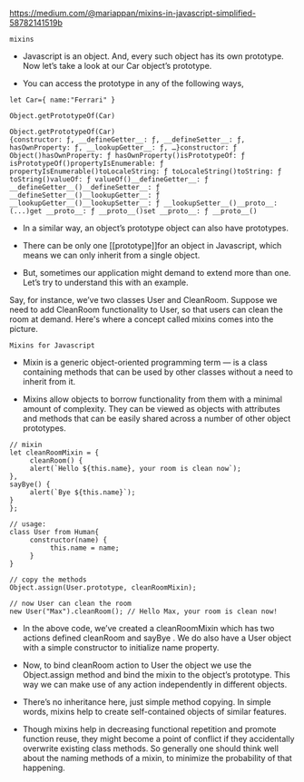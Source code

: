 https://medium.com/@mariappan/mixins-in-javascript-simplified-58782141519b

` mixins `

- Javascript is an object. And, every such object has its own prototype. Now let’s take a look at our Car object’s prototype.

- You can access the prototype in any of the following ways,
```
let Car={ name:"Ferrari" }

Object.getPrototypeOf(Car)

Object.getPrototypeOf(Car)
{constructor: ƒ, __defineGetter__: ƒ, __defineSetter__: ƒ, hasOwnProperty: ƒ, __lookupGetter__: ƒ, …}constructor: ƒ Object()hasOwnProperty: ƒ hasOwnProperty()isPrototypeOf: ƒ isPrototypeOf()propertyIsEnumerable: ƒ propertyIsEnumerable()toLocaleString: ƒ toLocaleString()toString: ƒ toString()valueOf: ƒ valueOf()__defineGetter__: ƒ __defineGetter__()__defineSetter__: ƒ __defineSetter__()__lookupGetter__: ƒ __lookupGetter__()__lookupSetter__: ƒ __lookupSetter__()__proto__: (...)get __proto__: ƒ __proto__()set __proto__: ƒ __proto__()

```

- In a similar way, an object’s prototype object can also have prototypes.

- There can be only one [[prototype]]for an object in Javascript, which means we can only inherit from a single object.

- But, sometimes our application might demand to extend more than one. Let’s try to understand this with an example.

Say, for instance, we’ve two classes User and CleanRoom. Suppose we need to add CleanRoom functionality to User, so that users can clean the room at demand. Here's where a concept called mixins comes into the picture.

`Mixins for Javascript`

- Mixin is a generic object-oriented programming term — is a class containing methods that can be used by other classes without a need to inherit from it.

- Mixins allow objects to borrow functionality from them with a minimal amount of complexity. They can be viewed as objects with attributes and methods that can be easily shared across a number of other object prototypes.

```
// mixin
let cleanRoomMixin = {
     cleanRoom() {
     alert(`Hello ${this.name}, your room is clean now`);
},
sayBye() {
     alert(`Bye ${this.name}`);
}
};

// usage:
class User from Human{
     constructor(name) {
          this.name = name;
     }
}

// copy the methods
Object.assign(User.prototype, cleanRoomMixin);

// now User can clean the room
new User("Max").cleanRoom(); // Hello Max, your room is clean now!

```

- In the above code, we’ve created a cleanRoomMixin which has two actions defined cleanRoom and sayBye . We do also have a User object with a simple constructor to initialize name property.

- Now, to bind cleanRoom action to User the object we use the Object.assign method and bind the mixin to the object’s prototype. This way we can make use of any action independently in different objects.

- There’s no inheritance here, just simple method copying. In simple words, mixins help to create self-contained objects of similar features.

- Though mixins help in decreasing functional repetition and promote function reuse, they might become a point of conflict if they accidentally overwrite existing class methods. So generally one should think well about the naming methods of a mixin, to minimize the probability of that happening.